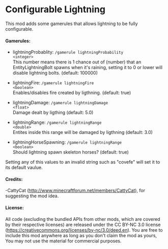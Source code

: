 Configurable Lightning
=========================

This mod adds some gamerules that allows lightning to be fully configurable.

#### Gamerules:

- lightningProbablity: <code>/gamerule lightningProbability &lt;integer&gt;</code>  
This number means there is 1 chance out of (number) that an EntityLightningBolt spawns when it's raining, setting it to 0 or lower will disable lightning bolts. (default: 100000)

- lightningFire: <code>/gamerule lightningFire &lt;boolean&gt;</code>  
Enables/disables fire created by ligthning. (default: true)

- lightningDamage: <code>/gamerule lightningDamage &lt;float&gt;</code>  
Damage dealt by ligthing (default: 5.0)

- lightningRange: <code>/gamerule lightningRange &lt;double&gt;</code>  
Entites inside this range will be damaged by ligthning (default: 3.0)

- lightningHorseSpawning:  <code>/gamerule lightningRange &lt;boolean&gt;</code>  
Should lightning spawn skeleton horses? (default: true)

Setting any of this values to an invalid string such as "covefe" will set it to its default vaulue.

#### Credits:
-CattyCat (http://www.minecraftforum.net/members/CattyCat), for suggesting the mod idea.

#### License:
All code (excluding the bundled APIs from other mods, which are covered by their respective licenses) are released under the CC BY-NC 3.0 license (https://creativecommons.org/licenses/by-nc/3.0/deed.en).
You are free to include this mod anywhere as long as you don't claim the mod as yours, You may not use the material for commercial purposes.
